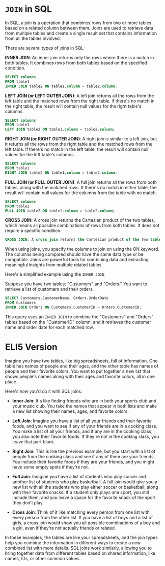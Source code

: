 # `JOIN` in SQL

In SQL, a join is a operation that combines rows from two or more tables based
on a related column between them. Joins are used to retrieve data from multiple
tables and create a single result set that contains information from all the
tables involved.

There are several types of joins in SQL:

**INNER JOIN**: An inner join returns only the rows where there is a match in
both tables. It combines rows from both tables based on the specified condition.

```sql
SELECT columns
FROM table1
INNER JOIN table2 ON table1.column = table2.column;
```

**LEFT JOIN (or LEFT OUTER JOIN)**: A left join returns all the rows from the
left table and the matched rows from the right table. If there's no match in the
right table, the result will contain null values for the right table's columns.

```sql
SELECT columns
FROM table1
LEFT JOIN table2 ON table1.column = table2.column;
```

**RIGHT JOIN (or RIGHT OUTER JOIN)**: A right join is similar to a left join,
but it returns all the rows from the right table and the matched rows from the
left table. If there's no match in the left table, the result will contain null
values for the left table's columns.

```sql
SELECT columns
FROM table1
RIGHT JOIN table2 ON table1.column = table2.column;
```

**FULL JOIN (or FULL OUTER JOIN)**: A full join returns all the rows from both
tables, along with the matched rows. If there's no match in either table, the
result will contain null values for the columns from the table with no match.

```sql
SELECT columns
FROM table1
FULL JOIN table2 ON table1.column = table2.column;
```

**CROSS JOIN**: A cross join returns the Cartesian product of the two tables,
which means all possible combinations of rows from both tables. It does not
require a specific condition.

```sql
CROSS JOIN: A cross join returns the Cartesian product of the two tables, which means all possible combinations of rows from both tables. It does not require a specific condition.
```

When using joins, you specify the columns to join on using the ON keyword. The
columns being compared should have the same data type or be compatible. Joins
are powerful tools for combining data and extracting meaningful insights from
multiple related tables.

Here's a simplified example using the `INNER JOIN`:

Suppose you have two tables: "Customers" and "Orders." You want to retrieve a
list of customers and their orders.

```sql
SELECT Customers.CustomerName, Orders.OrderDate
FROM Customers
INNER JOIN Orders ON Customers.CustomerID = Orders.CustomerID;
```

This query uses an `INNER JOIN` to combine the "Customers" and "Orders" tables
based on the "CustomerID" column, and it retrieves the customer name and order
date for each matched row.

# ELI5 Version

Imagine you have two tables, like big spreadsheets, full of information. One
table has names of people and their ages, and the other table has names of
people and their favorite colors. You want to put together a new list that shows
people's names along with their ages and favorite colors, all in one place.

Here's how you'd do it with SQL joins:

- **Inner Join**: It's like finding friends who are in both your sports club and
  your music club. You take the names that appear in both lists and make a new
  list showing their names, ages, and favorite colors.

- **Left Join**: Imagine you have a list of all your friends and their favorite
  foods, and you want to see if any of your friends are in a cooking class. You
  make a list of all your friends, and if any are in the cooking class, you also
  note their favorite foods. If they're not in the cooking class, you leave that
  part blank.

- **Right Join**: This is like the previous example, but you start with a list
  of people from the cooking class and see if any of them are your friends. You
  include their favorite foods if they are your friends, and you might have some
  empty spots if they're not.

- **Full Join**: Imagine you have a list of students who play soccer and another
  list of students who play basketball. A full join would give you a new list
  with all the students who play either soccer or basketball, along with their
  favorite snacks. If a student only plays one sport, you still include them,
  and you leave a space for the favorite snack of the sport they don't play.

- **Cross Join**: Think of it like matching every person from one list with
  every person from the other list. If you have a list of boys and a list of
  girls, a cross join would show you all possible combinations of a boy and a
  girl, even if they're not actually friends or related.

In these examples, the tables are like your spreadsheets, and the join types
help you combine the information in different ways to create a new combined list
with more details. SQL joins work similarly, allowing you to bring together data
from different tables based on shared information, like names, IDs, or other
common values.
